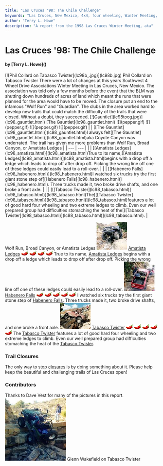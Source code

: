 ```yaml
---
title: "Las Cruces '98: The Chile Challenge"
keywords: "Las Cruces, New Mexico, 4x4, four wheeling, Winter Meeting, 1998, Chile Challenge, Guardian, Wolf Run, Gauntlet, Tabasco Twister, Habenero Falls, Amatista Ledges, Jeep, Toyota, Ford, Bronco, CJ, Wrangler, Kronos"
author: "Terry L. Howe"
description: "A report from the 1998 Las Cruces Winter Meeting, aka"
---
```


# Las Cruces '98: The Chile Challenge
<H4>by [Terry L. Howe]()</H4>
[![Phil Collard on Tabasco Twister](lc98b_.jpg)](lc98b.jpg)
Phil Collard on Tabasco Twister
There were a lot of changes at this years Southwest 4 Wheel Drive
Associations Winter Meeting in Las Cruces, New Mexico.  The
association was told only a few months before the event that the
BLM was shutting down hundreds of acres of land  which meant
the runs that were planned for the area would have to be moved.
The closure put an end to the infamous "Wolf Run" and "Guardian".
The clubs in the area worked hard to develop new trails that could
match the difficulty of the trails that were closed.
Without a doubt, they succeeded.
[![Gauntlet](lc98tocg.jpg)](lc98_gauntlet.html) 
[The Gauntlet](lc98_gauntlet.html)
![](pepper.gif)
![](pepper.gif)
![](pepper.gif)
![](pepper.gif)
|  | [[The Gauntlet](lc98_gauntlet.html)](lc98_gauntlet.html)I always felt[[The Gauntlet](lc98_gauntlet.html)](lc98_gauntlet.html)aka Coyote
Canyon was underrated.  The trail has given me more problems than
Wolf Run, Broad Canyon, or Amatista Ledges |
| --- | --- |
|  | [[Amatista Ledges](lc98_amatista.html)](lc98_amatista.html)True to its name,[[Amatista Ledges](lc98_amatista.html)](lc98_amatista.html)begins with a drop off a ledge which leads to drop off after drop off.
Picking the wrong line off one of these ledges could easily
lead to a roll-over. |
|  | [[Habenero Falls](lc98_habenero.html)](lc98_habenero.html)I watched six trucks try the first giant stone step of[[Habenero Falls](lc98_habenero.html)](lc98_habenero.html).  Three trucks made
it, two broke drive shafts, and one broke a front axle. |
|  | [[[Tabasco Twister](lc98_tabasco.html)](lc98_tabasco.html)](lc98_tabasco.html)The[[[Tabasco Twister](lc98_tabasco.html)](lc98_tabasco.html)](lc98_tabasco.html)features a lot of good hard four wheeling and two extreme ledges to climb.
Even our well prepared group had difficulties
stomaching the heat of the[[[Tabasco Twister](lc98_tabasco.html)](lc98_tabasco.html)](lc98_tabasco.html). |

Wolf Run, Broad Canyon, or Amatista Ledges
[![Amatista Ledges](lc98toca.jpg)](lc98_amatista.html) 
[Amatista Ledges](lc98_amatista.html)
![](pepper.gif)
![](pepper.gif)
![](pepper.gif)
![](pepper.gif)
True to its name, [Amatista Ledges](lc98_amatista.html)
begins with a drop off a ledge which leads to drop off after drop off.
Picking the wrong line off one of these ledges could easily
lead to a roll-over.
[![Habenero Falls](lc98toch.jpg)](lc98_habenero.html) 
[Habenero Falls](lc98_habenero.html)
![](pepper.gif)
![](pepper.gif)
![](pepper.gif)
![](pepper.gif)
![](pepper.gif)
I watched six trucks try the first giant stone step of
[Habenero Falls](lc98_habenero.html).  Three trucks made
it, two broke drive shafts, and one broke a front axle.
[![Tabasco Twister](lc98toct.jpg)](lc98_tabasco.html) 
[Tabasco Twister](lc98_tabasco.html)
![](pepper.gif)
![](pepper.gif)
![](pepper.gif)
![](pepper.gif)
![](pepper.gif)
The
[Tabasco Twister](lc98_tabasco.html)
features a lot of good hard four wheeling and two extreme ledges to climb.
Even our well prepared group had difficulties
stomaching the heat of the [Tabasco Twister](lc98_tabasco.html).
### Trail Closures
The only way to stop [closures](lc98_closure.html) is
by doing something about it.  Please help keep the beautiful and
challenging trails of Las Cruces open!
### Contributors
Thanks to Dave Vest for many of the pictures in this report.
[![Glenn Wakefield on Tabasco Twister](lc984_.jpg)](lc984.jpg)
Glenn Wakefield on Tabasco Twister